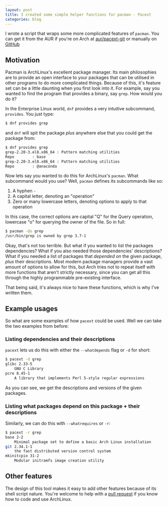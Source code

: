 ```yaml
---
layout: post
title: I created some simple helper functions for pacman - Pacext
categories: blog
---
```


I wrote a script that wraps some more complicated features of `pacman`. You can get it from the AUR if you're on Arch
at [aur/pacext-git](https://aur.archlinux.org/packages/pacext-git/) or manually on
[GitHub](https://github.com/CRISPYricePC/pacext)

## Motivation

Pacman is ArchLinux's excellent package manager. Its main philosophies are to provide an open interface to your
packages that can be utilised in other programs to do more complicated things. Because of this, it's feature set can be
a little daunting when you first look into it. For example, say you wanted to find the program that provides a binary,
say `grep`. How would you do it?

In the Enterprise Linux world, `dnf` provides a very intuitive subcommand, `provides`. You just type:

```sh
$ dnf provides grep
```

and `dnf` will spit the package *plus* anywhere else that you could get the package from:

```sh
$ dnf provides grep
grep-2.20-3.el8.x86_64 : Pattern matching utilities
Repo        : base
grep-2.20-3.el8.x86_64 : Pattern matching utilities
Repo        : @anaconda
```

Now lets say you wanted to do this for ArchLinux's `pacman`. What subcommand would you use? Well, `pacman` defines its
subcommands like so:

1. A hyphen `-`
2. A capital letter, denoting an "operation"
3. Zero or many lowercase letters, denoting options to apply to that operation

In this case, the correct options are capital "Q" for the Query operation, lowercase "o" for querying the owner of the
file. So in full:

```sh
$ pacman -Qo grep
/usr/bin/grep is owned by grep 3.7-1
```

Okay, that's not too terrible. But what if you wanted to list the packages dependencies? What if you also needed those
dependencies' descriptions? What if you needed a list of packages that *depended on* the given package, *plus* their
descriptions. Most modern package managers provide a vast amount of options to allow for this, but Arch tries not to
repeat itself with more functions that aren't strictly necessary, since you can get all this through the highly
programmable pre-existing interface.

That being said, it's always nice to have these functions, which is why I've written them.

## Example usages

So what are some examples of how `pacext` could be used. Well we can take the two examples from before:

### Listing dependencies and their descriptions

`pacext` lets us do this with either the `--whatdepends` flag or `-d` for short:

```sh
$ pacext -d grep
glibc 2.33-5
    GNU C Library
pcre 8.45-1
    A library that implements Perl 5-style regular expressions
```

As you can see, we get the descriptions and versions of the given packages.

### Listing what packages depend on this package + their descriptions

Similarly, we can do this with `--whatrequires` or `-r`:

```sh
$ pacext -r grep
base 2-2
    Minimal package set to define a basic Arch Linux installation
git 2.34.1-1
    the fast distributed version control system
mkinitcpio 31-2
    Modular initramfs image creation utility
```

## Other features

The design of this tool makes it easy to add other features because of its shell script nature. You're welcome to
help with a [pull request](https://github.com/CRISPYricePC/pacext/pulls) if you know how to code and use ArchLinux.
